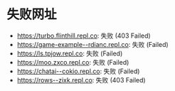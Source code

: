 # 失败网址
- https://turbo.flinthill.repl.co: 失败 (403
Failed)
- https://game-example--rdianc.repl.co: 失败 (Failed)
- https://ls.tpjow.repl.co: 失败 (Failed)
- https://moo.zxco.repl.co: 失败 (Failed)
- https://chatai--cokio.repl.co: 失败 (Failed)
- https://rows--zixk.repl.co: 失败 (403
Failed)
